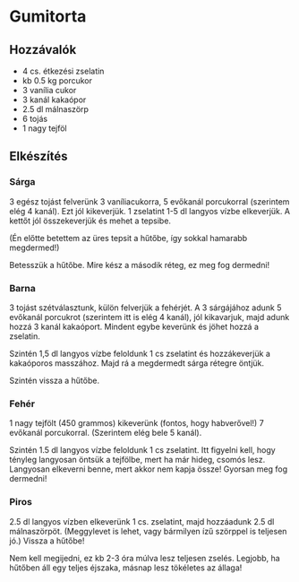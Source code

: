 # Gumitorta

## Hozzávalók

 * 4 cs. étkezési zselatin
 * kb 0.5 kg porcukor
 * 3 vanília cukor
 * 3 kanál kakaópor
 * 2.5 dl málnaszörp
 * 6 tojás
 * 1 nagy tejföl

## Elkészítés

### Sárga

3 egész tojást felverünk 3 vaníliacukorra, 5 evőkanál porcukorral (szerintem elég 4 kanál). Ezt jól kikeverjük. 1 zselatint 1-5 dl langyos vízbe elkeverjük. A kettőt jól összekeverjük és mehet a tepsibe.

(Én előtte betettem az üres tepsit a hűtőbe, így sokkal hamarabb megdermed!)

Betesszük a hűtőbe. Mire kész a második réteg, ez meg fog dermedni!

### Barna

3 tojást szétválasztunk, külön felverjük a fehérjét. A 3 sárgájához adunk 5 evőkanál porcukrot (szerintem itt is elég 4 kanál), jól kikavarjuk, majd adunk hozzá 3 kanál kakaóport. Mindent egybe keverünk és jöhet hozzá a zselatin.

Szintén 1,5 dl langyos vízbe feloldunk 1 cs zselatint és hozzákeverjük a kakaóporos masszához. Majd rá a megdermedt sárga rétegre öntjük.

Szintén vissza a hűtőbe.

### Fehér

1 nagy tejfölt (450 grammos) kikeverünk (fontos, hogy habverővel!) 7 evőkanál porcukorral. (Szerintem elég bele 5 kanál).

Szintén 1.5 dl langyos vízbe feloldunk 1 cs zselatint. Itt figyelni kell, hogy tényleg langyosan öntsük a tejfölbe, mert ha már hideg, csomós lesz. Langyosan elkeverni benne, mert akkor nem kapja össze! Gyorsan meg fog dermedni!

### Piros

2.5 dl langyos vízben elkeverünk 1 cs. zselatint, majd hozzáadunk 2.5 dl málnaszörpöt. (Meggylevet is lehet, vagy bármilyen ízű szörppel is teljesen jó.) Vissza a hűtőbe!

Nem kell megijedni, ez kb 2-3 óra múlva lesz teljesen zselés. Legjobb, ha hűtőben áll egy teljes éjszaka, másnap lesz tökéletes az állaga!


